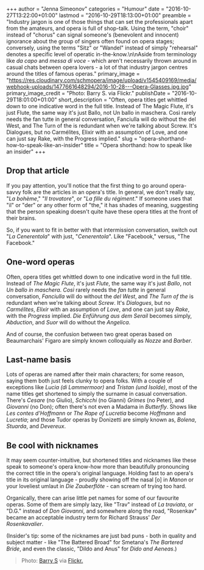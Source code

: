 +++
author = "Jenna Simeonov"
categories = "Humour"
date = "2016-10-27T13:22:00+01:00"
lastmod = "2016-10-29T18:13:00+01:00"
preamble = "Industry jargon is one of those things that can set the professionals apart from the amateurs, and opera is full of shop-talk. Using the term, \"choir\" instead of \"chorus\" can signal someone's (benevolent and innocent) ignorance about the group of singers often found on opera stages; conversely, using the terms \"Sitz\" or \"Wandel\" instead of simply \"rehearsal\" denotes a specific level of operatic in-the-know.\n\nAside from terminology like *da capo* and *messa di voce* - which aren't necessarily thrown around in casual chats between opera lovers - a lot of that industry jargon centres around the titles of famous operas."
primary_image = "https://res.cloudinary.com/schmopera/image/upload/v1545409169/media/webhook-uploads/1477661648294/2016-10-28---Opera-Glasses.jpg.jpg"
primary_image_credit = "Photo: Barry S. via Flickr."
publishDate = "2016-10-29T18:01:00+01:00"
short_description = "Often, opera titles get whittled down to one indicative word in the full title. Instead of The Magic Flute, it&#039;s just Flute, the same way it&#039;s just Ballo, not Un ballo in maschera. Così rarely needs the fan tutte in general conversation, Fanciulla will do without the del West, and The Turn of the is redundant when we&#039;re talking about Screw. It&#039;s Dialogues, but no Carmélites, Elixir with an assumption of Love, and one can just say Rake, with the Progress implied."
slug = "opera-shorthand-how-to-speak-like-an-insider"
title = "Opera shorthand: how to speak like an insider"
+++

## Drop that article

If you pay attention, you'll notice that the first thing to go around opera-savvy folk are the articles in an opera's title. In general, we don't really say, "*La bohème*," "*Il trovatore*", or "*La fille du régiment*." If someone uses that "il" or "der" or any other form of "the," it has shades of meaning, suggesting that the person speaking doesn't quite have these opera titles at the front of their brains.

So, if you want to fit in better with that intermission conversation, switch out "*La Cenerentola*" with just, "*Cenerentola*". Like "Facebook," versus, "The Facebook." 

## One-word operas

Often, opera titles get whittled down to one indicative word in the full title. Instead of *The Magic Flute*, it's just *Flute*, the same way it's just *Ballo*, not *Un ballo in maschera*. *Così* rarely needs the *fan tutte* in general conversation, *Fanciulla* will do without the *del West*, and *The Turn of the* is redundant when we're talking about *Screw*. It's *Dialogues*, but no *Carmélites*, *Elixir* with an assumption of *Love*, and one can just say *Rake*, with the *Progress* implied. *Die Enführung aus dem Serail* becomes simply, *Abduction*, and *Suor* will do without the *Angelica*. 

And of course, the confusion between two great operas based on Beaumarchais' Figaro are simply known colloquially as *Nozze* and *Barber*.

## Last-name basis

Lots of operas are named after their main characters; for some reason, saying them both just feels clunky to opera folks. With a couple of exceptions like *Lucia (di Lammermoor)* and *Tristan (und Isolde)*, most of the name titles get shortened to simply the surname in casual conversation. There's *Cesare* (no Giulio), *Schicchi* (no Gianni) *Grimes* (no Peter), and *Giovanni* (no Don); often there's not even a Madama in *Butterfly*. Shows like *Les contes d'Hoffmann* or *The Rape of Lucretia* become *Hoffmann* and *Lucretia*; and those Tudor operas by Donizetti are simply known as, *Bolena*, *Stuarda*, and *Devereux*.

## Be cool with nicknames

It may seem counter-intuitive, but shortened titles and nicknames like these speak to someone's opera know-how more than beautifully pronouncing the correct title in the opera's original language. Holding fast to an opera's title in its original language - proudly showing off the nasal [o] in *Manon* or your loveliest umlaut in *Die Zauberflöte* - can scream of trying too hard.

Organically, there can arise little pet names for some of our favourite operas. Some of them are simply lazy, like "Trav" instead of *La traviata*, or "D.G." instead of *Don Giovanni*, and somewhere along the road, "Rosenkav" became an acceptable industry term for Richard Strauss' *Der Rosenkavalier*. 

(Insider's tip: some of the nicknames are just bad puns - both in quality and subject matter - like "The Battered Broad" for Smetana's *The Bartered Bride*, and even the classic, "Dildo and Anus" for *Dido and Aeneas*.)

>Photo: [Barry S](https://www.flickr.com/photos/xtol7/) via [Flickr.](https://creativecommons.org/licenses/by-nc-nd/2.0/legalcode)
